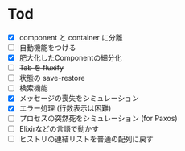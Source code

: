 # Tod

- [x] component と container に分離
- [ ] 自動機能をつける
- [x] 肥大化したComponentの細分化
- [ ] ~~Tab を fluxify~~
- [ ] 状態の save-restore
- [ ] 検索機能
- [x] メッセージの喪失をシミュレーション
- [x] エラー処理 (行数表示は困難)
- [ ] プロセスの突然死をシミュレーション (for Paxos)
- [ ] Elixirなどの言語で動かす
- [ ] ヒストリの連結リストを普通の配列に戻す
